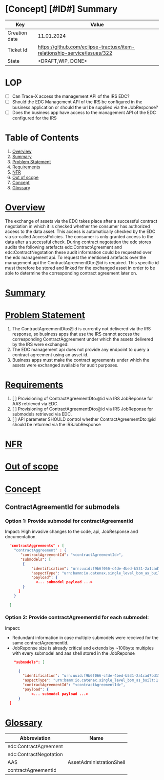 # \[Concept\] \[#ID#\] Summary 

| Key           | Value             |
|---------------|-------------------|
| Creation date | 11.01.2024        |
| Ticket Id     | https://github.com/eclipse-tractusx/item-relationship-service/issues/322        |    
| State        | <DRAFT,WIP, DONE> | 

# LOP <TO be deleted>
- [ ] Can Trace-X access the management API of the IRS EDC?
- [ ] Should the EDC Management API of the IRS be configured in the business application or should the url be supplied via the JobResponse?
- [ ] Does the business app have access to the management API of the EDC configured for the IRS

# Table of Contents
1. [Overview](#overview)
2. [Summary](#summary)
3. [Problem Statement](#statement)
4. [Requirements](#requirements)
5. [NFR](#nfr)
6. [Out of scope](#outofscope)
7. [Concept](#concept)
8. [Glossary](#glossary)


# <ins>Overview</ins> <a name="overview"></a>
The exchange of assets via the EDC takes place after a successful contract negotiation in which it is checked whether the consumer has authorized access to the data asset.
This access is automatically checked by the EDC via so-called AccessPolicies. The consumer is only granted access to the data after a successful check.
During contract negotation the edc stores audits the following artefacts edc:ContractAgreement and edc:ContractNegotation these audit information could be requested over the edc management api. 
To request the mentioned artefacts over the management api the ContractAgreementDto:@id is required.
This specific id must therefore be stored and linked for the exchanged asset in order to be able to determine the corresponding contract agreement later on.

# <ins>Summary</ins> <a name="summary"></a>

# <ins>Problem Statement</ins> <a name="statement"></a>
1. The ContractAgreementDto:@id is currently not delivered via the IRS response, so business apps that use the IRS cannot access the corresponding ContractAggreement under which the assets delivered by the IRS were exchanged.
2. The EDC management api does not provide any endpoint to query a contract agreement using an asset id.
3. Business apps must make the contract agreements under which the assets were exchanged available for audit purposes.

# <ins>Requirements</ins> <a name="requirements"></a>

1. [ ] Provisioning of ContractAgreementDto:@id via IRS JobReponse for AAS retrieved via EDC.
2. [ ] Provisioning of ContractAgreementDto:@id via IRS JobReponse for submodels retrieved via EDC.
3. [ ] API parameter SHOULD control whether ContractAgreementDto:@id should be returned via the IRSJobResponse

# <ins>NFR</ins> <a name="nfr"></a>

# <ins>Out of scope</ins> <a name="outofscope"></a>

# <ins>Concept</ins> <a name="concept"></a>


## ContractAgreementId for submodels 

### Option 1: Provide submodel for  contractAgreementId 
Impact: High invasive changes to the code, api, JobResponse and documentation. 

```json 
  "contractAggreements" : [
    "contractAggreement" : {
       "contractAgreementId": "<contractAgreementId>",
       "submodels": [
        {
            "identification": "urn:uuid:f9b6f066-c4de-4bed-b531-2a1cad7bd173",
            "aspectType": "urn:bamm:io.catenax.single_level_bom_as_built:1.0.0#SingleLevelBomAsBuilt",
            "payload": {
              <... submodel payload ...>
        }
      ] 
    }     
        
  ]
```

### Option 2: Provide contractAgreementId for each submodel: 
Impact: 
- Redundant information in case multiple submodels were received for the same contractAgreementId. 
- JobReponse size is already critical and extends by ~100byte multiples with every submodel and aas shell stored in the JobReponse  

```json 
	"submodels": [
      
      {
        "identification": "urn:uuid:f9b6f066-c4de-4bed-b531-2a1cad7bd173",
        "aspectType": "urn:bamm:io.catenax.single_level_bom_as_built:1.0.0#SingleLevelBomAsBuilt",
        "contractAgreementId": "<contractAgreementId>",
        "payload": {
            <... submodel payload ...>
      }
  ]
```

# <ins>Glossary</ins> <a name="glossary"></a>

| Abbreviation           | Name                     |
|------------------------|--------------------------|
| edc:ContractAgreement  |                          |
| edc:ContractNegotation |                          |
| AAS                    | AssetAdministrationShell |   
 | contractAgreementId   |                          |